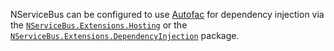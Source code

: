 NServiceBus can be configured to use [Autofac](https://autofac.org/) for dependency injection via the [`NServiceBus.Extensions.Hosting`](/nservicebus/hosting/extensions-hosting.md) or the [`NServiceBus.Extensions.DependencyInjection`](/nservicebus/dependency-injection/extensions-dependencyinjection.md) package.
